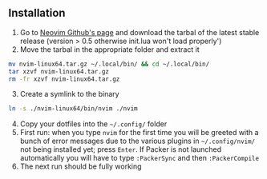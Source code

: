 ## Installation
1. Go to [Neovim Github's page](https://github.com/neovim/neovim/releases/tag/v0.9.5) and download the tarbal of the latest stable release (version > 0.5 otherwise init.lua won't load properly')
2. Move the tarbal in the appropriate folder and extract it
```bash
mv nvim-linux64.tar.gz ~/.local/bin/ && cd ~/.local/bin/
tar xzvf nvim-linux64.tar.gz
rm -fr xzvf nvim-linux64.tar.gz
```
3. Create a symlink to the binary
```bash
ln -s ./nvim-linux64/bin/nvim ./nvim
```
4. Copy your dotfiles into the `~/.config/` folder 
5. First run: when you type `nvim` for the first time you will be greeted with a bunch of error messages due to the various plugins in `~/.config/nvim/` not being installed yet; press `Enter`. If Packer is not launched automatically you will have to type `:PackerSync` and then `:PackerCompile`
6. The next run should be fully working
